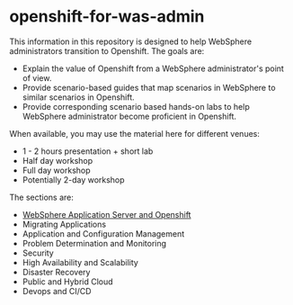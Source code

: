 # openshift-for-was-admin

This information in this repository is designed to help WebSphere administrators transition to Openshift. The goals are:
- Explain the value of Openshift from a WebSphere administrator's point of view.
- Provide scenario-based guides that map scenarios in WebSphere to similar scenarios in Openshift.
- Provide corresponding scenario based hands-on labs to help WebSphere administrator become proficient in Openshift.

When available, you may use the material here for different venues:
- 1 - 2 hours presentation + short lab
- Half day workshop
- Full day workshop
- Potentially 2-day workshop

The sections are:
- [WebSphere Application Server and Openshift](Intro.md)
- Migrating Applications
- Application and Configuration Management
- Problem Determination and Monitoring
- Security
- High Availability and Scalability
- Disaster Recovery
- Public and Hybrid Cloud
- Devops and CI/CD